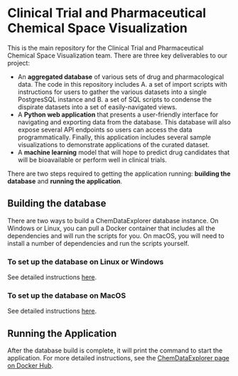 # Clinical Trial and Pharmaceutical Chemical Space Visualization
This is the main repository for the Clinical Trial and Pharmaceutical Chemical Space Visualization team. There are three key deliverables to our project:

- An **aggregated database** of various sets of drug and pharmacological data. The code in this repository includes A. a set of import scripts with instructions for users to gather the various datasets into a single PostgresSQL instance and B. a set of SQL scripts to condense the dispirate datasets into a set of easily-navigated views.
- A **Python web application** that presents a user-friendly interface for navigating and exporting data from the database. This database will also expose several API endpoints so users can access the data programmatically. Finally, this application includes several sample visualizations to demonstrate applications of the curated dataset.
- A **machine learning** model that will hope to predict drug candidates that will be bioavailable or perform well in clinical trials.

There are two steps required to getting the application running: **building the database** and **running the application**.

## Building the database
There are two ways to build a ChemDataExplorer database instance. On Windows or Linux, you can pull a Docker container that includes all the dependencies and will run the scripts for you. On macOS, you will need to install a number of dependencies and run the scripts yourself.

### To set up the database on Linux or Windows

See detailed instructions [here](https://hub.docker.com/repository/docker/chemdataexplorer/chemdataimporter).

### To set up the database on MacOS

See detailed instructions [here](https://github.com/clinicaltrial-upr2540/clinicaltrialvis/tree/master/importer).

## Running the Application

After the database build is complete, it will print the command to start the application. For more detailed instructions, see the [ChemDataExplorer page on Docker Hub](https://hub.docker.com/repository/docker/chemdataexplorer/chemdataexplorer).
